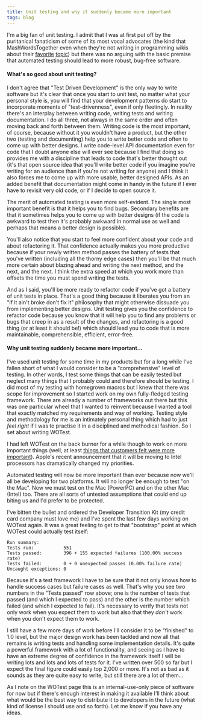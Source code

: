 ```yaml
---
title: Unit testing and why it suddenly became more important
tags: blog
---
```


I'm a big fan of unit testing. I admit that I was at first put off by the puritanical fanaticism of some of its most vocal advocates (the kind that MashWordsTogether even when they're not writing in programming wikis about their [favorite](http://www.xprogramming.com/xpmag/whatisxp.htm) [topic](http://www.extremeprogramming.org/)) but there was no arguing with the basic premise that automated testing should lead to more robust, bug-free software.

#### What's so good about unit testing?

I don't agree that "Test Driven Development" is the only way to write software but it's clear that once you start to unit test, no matter what your personal style is, you will find that your development patterns do start to incorporate moments of "test-drivenness", even if only fleetingly. In reality there's an interplay between writing code, writing tests and writing documentation. I do all three, not always in the same order and often moving back and forth between them. Writing code is the most important, of course, because without it you wouldn't have a product, but the other two (testing and documenting) help you to write better code and often to come up with better designs. I write code-level API documentation even for code that I doubt anyone else will ever see because I find that doing so provides me with a discipline that leads to code that's better thought out (it's that open source idea that you'll write better code if you imagine you're writing for an audience than if you're not writing for anyone) and I think it also forces me to come up with more usable, better designed APIs. As an added benefit that documentation might come in handy in the future if I ever have to revisit very old code, or if I decide to open source it.

The merit of automated testing is even more self-evident. The single most important benefit is that it helps you to find bugs. Secondary benefits are that it sometimes helps you to come up with better designs (if the code is awkward to test then it's probably awkward in normal use as well and perhaps that means a better design is possible).

You'll also notice that you start to feel more confident about your code and about refactoring it. That confidence actually makes you more productive because if your newly written method passes the battery of tests that you've written (including all the thorny edge cases) then you'll be that much more certain about blazing ahead and writing the next method, and the next, and the next. I think the extra speed at which you work more than offsets the time you must spend writing the tests.

And as I said, you'll be more ready to refactor code if you've got a battery of unit tests in place. That's a good thing because it liberates you from an "if it ain't broke don't fix it" philosophy that might otherwise dissuade you from implementing better designs. Unit testing gives you the confidence to refactor code because you know that it will help you to find any problems or bugs that creep in as a result of the changes, and refactoring is a good thing (or at least it should be!) which should lead you to code that is more maintainable, comprehensible, efficient, error-free.

#### Why unit testing suddenly became more important...

I've used unit testing for some time in my products but for a long while I've fallen short of what I would consider to be a "comprehensive" level of testing. In other words, I test some things that can be easily tested but neglect many things that I probably could and therefore should be testing. I did most of my testing with homegrown macros but I knew that there was scope for improvement so I started work on my own fully-fledged testing framework. There are already a number of frameworks out there but this was one particular wheel that I wanted to reinvent because I wanted a tool that exactly matched my requirements and way of working. Testing style and methodology for me is an intimately personal thing which had to just _feel right_ if I was to practise it in a disciplined and methodical fashion. So I set about writing WOTest.

I had left WOTest on the back burner for a while though to work on more important things (well, at least [things that customers felt were more important](http://synergyadvance.com/)). Apple's recent announcement that it will be moving to Intel processors has dramatically changed my priorities.

Automated testing will now be more important than ever because now we'll all be developing for two platforms. It will no longer be enough to test "on the Mac". Now we must test on the Mac (PowerPC) and on the other Mac (Intel) too. There are all sorts of untested assumptions that could end up biting us and I'd prefer to be protected.

I've bitten the bullet and ordered the Developer Transition Kit (my credit card company must love me) and I've spent the last few days working on WOTest again. It was a great feeling to get to that "bootstrap" point at which WOTest could actually test itself:

    Run summary:
    Tests run:           551
    Tests passed:        396 + 155 expected failures (100.00% success rate)
    Tests failed:        0 + 0 unexpected passes (0.00% failure rate)
    Uncaught exceptions: 0

Because it's a test framework I have to be sure that it not only knows how to handle success cases but failure cases as well. That's why you see two numbers in the "Tests passed" row above; one is the number of tests that passed (and which I expected to pass) and the other is the number which failed (and which I expected to fail). It's necessary to verify that tests not only work when you expect them to work but also that they _don't_ work when you don't expect them to work.

I still have a few more days of work before I'll consider it to be "finished" to 1.0 level, but the major design work has been tackled and now all that remains is writing tests and handling some implementation details. It's quite a powerful framework with a lot of functionality, and seeing as I have to have an extreme degree of confidence in the framework itself I will be writing lots and lots and lots of tests for it. I've written over 500 so far but I expect the final figure could easily top 2,000 or more. It's not as bad as it sounds as they are quite easy to write, but still there are a lot of them...

As I note on the WOTest page this is an internal-use-only piece of software for now but if there's enough interest in making it available I'll think about what would be the best way to distribute it to developers in the future (what kind of license I should use and so forth). Let me know if you have any ideas.
